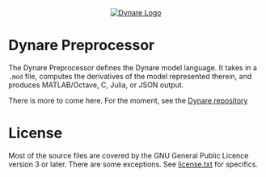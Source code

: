 <a name="logo"/>
<div align="center">
<a href="https://www.dynare.org/" target="_blank">
<img src="https://www.dynare.org/assets/images/logo/dlogo.svg" alt="Dynare Logo"></img>
</a>
</div>

# Dynare Preprocessor

The Dynare Preprocessor defines the Dynare model language. It takes in a `.mod`
file, computes the derivatives of the model represented therein, and produces
MATLAB/Octave, C, Julia, or JSON output.

There is more to come here. For the moment, see the [Dynare
repository](https://git.dynare.org/Dynare/dynare)

# License

Most of the source files are covered by the GNU General Public Licence version
3 or later. There are some exceptions. See [license.txt](license.txt) for specifics.

